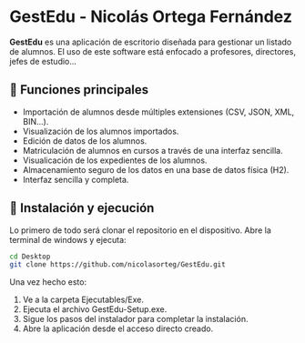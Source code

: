 # GestEdu - Nicolás Ortega Fernández

**GestEdu** es una aplicación de escritorio diseñada para gestionar un listado de alumnos. El uso de este software está enfocado a profesores, directores, jefes de estudio... 

## 🚀 Funciones principales

* Importación de alumnos desde múltiples extensiones (CSV, JSON, XML, BIN...).
* Visualización de los alumnos importados.
* Edición de datos de los alumnos.
* Matriculación de alumnos en cursos a través de una interfaz sencilla.
* Visualicación de los expedientes de los alumnos.
* Almacenamiento seguro de los datos en una base de datos física (H2).
* Interfaz sencilla y completa.

## 📝 Instalación y ejecución
Lo primero de todo será clonar el repositorio en el dispositivo. Abre la terminal de windows y ejecuta:
```bash
cd Desktop
git clone https://github.com/nicolasorteg/GestEdu.git
```
Una vez hecho esto:
1. Ve a la carpeta Ejecutables/Exe.
2. Ejecuta el archivo GestEdu-Setup.exe.
3. Sigue los pasos del instalador para completar la instalación.
4. Abre la aplicación desde el acceso directo creado.
